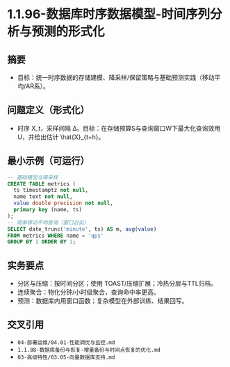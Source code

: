 ﻿# 1.1.96-数据库时序数据模型-时间序列分析与预测的形式化

## 摘要

- 目标：统一时序数据的存储建模、降采样/保留策略与基础预测实践（移动平均/AR系）。

## 问题定义（形式化）

- 时序 X_t，采样间隔 Δ。目标：在存储预算S与查询窗口W下最大化查询效用U，并给出估计 \hat{X}_{t+h}。

## 最小示例（可运行）

```sql
-- 基础模型与降采样
CREATE TABLE metrics (
  ts timestamptz not null,
  name text not null,
  value double precision not null,
  primary key (name, ts)
);
-- 简单移动平均查询（窗口近似）
SELECT date_trunc('minute', ts) AS m, avg(value)
FROM metrics WHERE name = 'qps'
GROUP BY 1 ORDER BY 1;
```

## 实务要点

- 分区与压缩：按时间分区；使用 TOAST/压缩扩展；冷热分层与TTL归档。
- 连续聚合：物化分钟/小时级聚合，查询命中率更高。
- 预测：数据库内用窗口函数；复杂模型在外部训练、结果回写。

## 交叉引用

- `04-部署运维/04.01-性能调优与监控.md`
- `1.1.88-数据库备份与恢复-增量备份与时间点恢复的优化.md`
- `03-高级特性/03.05-向量数据库支持.md`
